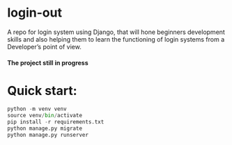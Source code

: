 # login-out
A repo for login system using Django, that will hone beginners development skills and also helping them to learn the functioning of login systems from a Developer’s point of view.

#### The project still in progress

# Quick start:

```py
python -m venv venv
source venv/bin/activate
pip install -r requirements.txt
python manage.py migrate
python manage.py runserver
```
